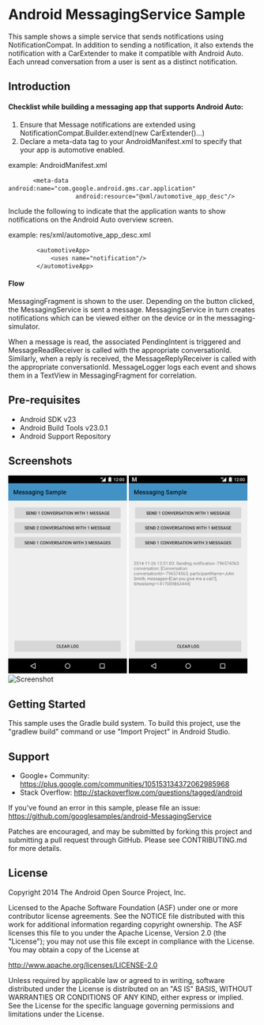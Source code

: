 
Android MessagingService Sample
===================================

This sample shows a simple service that sends notifications using
NotificationCompat. In addition to sending a notification, it also extends
the notification with a CarExtender to make it compatible with Android Auto.
Each unread conversation from a user is sent as a distinct notification.

Introduction
------------

#### Checklist while building a messaging app that supports Android Auto:
1. Ensure that Message notifications are extended using
NotificationCompat.Builder.extend(new CarExtender()...)
2. Declare a meta-data tag to your AndroidManifest.xml to specify that your app
is automotive enabled.

example: AndroidManifest.xml

```
       <meta-data android:name="com.google.android.gms.car.application"
                   android:resource="@xml/automotive_app_desc"/>
```

Include the following to indicate that the application wants to show notifications on
the Android Auto overview screen.

example: res/xml/automotive\_app\_desc.xml
```
        <automotiveApp>
            <uses name="notification"/>
        </automotiveApp>
```

#### Flow
MessagingFragment is shown to the user. Depending on the button clicked, the MessagingService is
sent a message. MessagingService in turn creates notifications which can be viewed either on the
device or in the messaging-simulator.

When a message is read, the associated PendingIntent is triggered and MessageReadReceiver is called
with the appropriate conversationId. Similarly, when a reply is received, the MessageReplyReceiver
is called with the appropriate conversationId. MessageLogger logs each event and shows them in a
TextView in MessagingFragment for correlation.

Pre-requisites
--------------

- Android SDK v23
- Android Build Tools v23.0.1
- Android Support Repository

Screenshots
-------------

<img src="screenshots/1-main.png" height="400" alt="Screenshot"/> <img src="screenshots/2-onemessage.png" height="400" alt="Screenshot"/> <img src="screenshots/3-threemessages.png" height="400" alt="Screenshot"/> 

Getting Started
---------------

This sample uses the Gradle build system. To build this project, use the
"gradlew build" command or use "Import Project" in Android Studio.

Support
-------

- Google+ Community: https://plus.google.com/communities/105153134372062985968
- Stack Overflow: http://stackoverflow.com/questions/tagged/android

If you've found an error in this sample, please file an issue:
https://github.com/googlesamples/android-MessagingService

Patches are encouraged, and may be submitted by forking this project and
submitting a pull request through GitHub. Please see CONTRIBUTING.md for more details.

License
-------

Copyright 2014 The Android Open Source Project, Inc.

Licensed to the Apache Software Foundation (ASF) under one or more contributor
license agreements.  See the NOTICE file distributed with this work for
additional information regarding copyright ownership.  The ASF licenses this
file to you under the Apache License, Version 2.0 (the "License"); you may not
use this file except in compliance with the License.  You may obtain a copy of
the License at

http://www.apache.org/licenses/LICENSE-2.0

Unless required by applicable law or agreed to in writing, software
distributed under the License is distributed on an "AS IS" BASIS, WITHOUT
WARRANTIES OR CONDITIONS OF ANY KIND, either express or implied.  See the
License for the specific language governing permissions and limitations under
the License.
